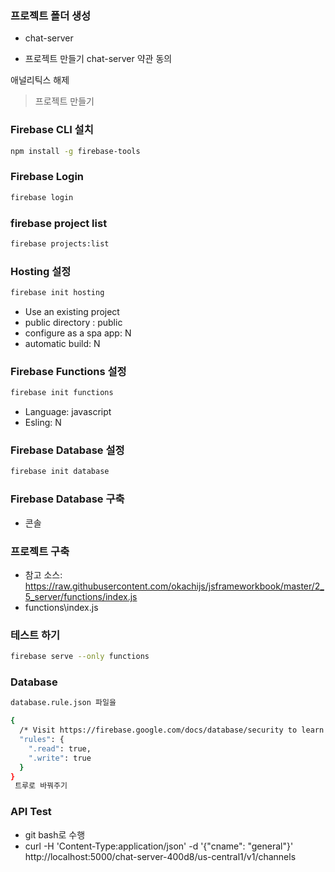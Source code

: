 ### 프로젝트 폴더 생성
- chat-server

- 프로젝트 만들기
chat-server
약관 동의

애널리틱스 해제
>프로젝트 만들기


### Firebase CLI 설치

```bash
npm install -g firebase-tools
```
### Firebase Login
```bash 
firebase login
```

### firebase project list
```bash 
firebase projects:list
```

### Hosting 설정

```bash
firebase init hosting
```
- Use an existing project
- public directory : public
- configure as a spa app: N
- automatic build: N

### Firebase Functions 설정

```bash
firebase init functions
```
- Language: javascript
- Esling: N

### Firebase Database 설정
```bash
firebase init database
```

### Firebase Database 구축
- 콘솔

### 프로젝트 구축
- 참고 소스: https://raw.githubusercontent.com/okachijs/jsframeworkbook/master/2_5_server/functions/index.js
- functions\index\.js

### 테스트 하기
```bash
firebase serve --only functions
```

### Database 
```bash
database.rule.json 파일을

{
  /* Visit https://firebase.google.com/docs/database/security to learn more about security rules. */
  "rules": {
    ".read": true,
    ".write": true
  }
}
 트루로 바꿔주기
```

### API Test

- git bash로 수행
- curl -H 'Content-Type:application/json' -d '{"cname": "general"}' http://localhost:5000/chat-server-400d8/us-central1/v1/channels
